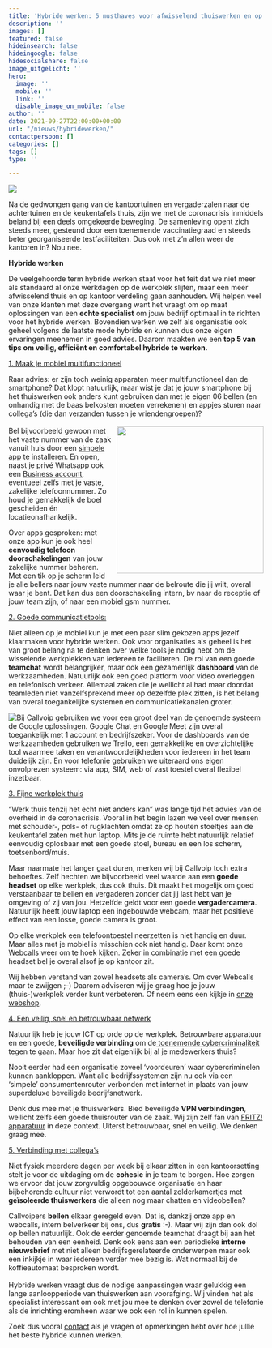 ```yaml
---
title: 'Hybride werken: 5 musthaves voor afwisselend thuiswerken en op kantoor'
description: ''
images: []
featured: false
hideinsearch: false
hideingoogle: false
hidesocialshare: false
image_uitgelicht: ''
hero:
  image: ''
  mobile: ''
  link: ''
  disable_image_on_mobile: false
author: ''
date: 2021-09-27T22:00:00+00:00
url: "/nieuws/hybridewerken/"
contactpersoon: []
categories: []
tags: []
type: ''

---
```

![](https://res.cloudinary.com/callvoip/image/upload/v1632832733/banner-hybridewerken_eycjac.png)

Na de gedwongen gang van de kantoortuinen en vergaderzalen naar de achtertuinen en de keukentafels thuis, zijn we met de coronacrisis inmiddels beland bij een deels omgekeerde beweging. De samenleving opent zich steeds meer, gesteund door een toenemende vaccinatiegraad en steeds beter georganiseerde testfaciliteiten. Dus ook met z’n allen weer de kantoren in? Nou nee.

**Hybride werken**

De veelgehoorde term hybride werken staat voor het feit dat we niet meer als standaard al onze werkdagen op de werkplek slijten, maar een meer afwisselend thuis en op kantoor verdeling gaan aanhouden. Wij helpen veel van onze klanten met deze overgang want het vraagt om op maat oplossingen van een **echte specialist** om jouw bedrijf optimaal in te richten voor het hybride werken. Bovendien werken we zelf als organisatie ook geheel volgens de laatste mode hybride en kunnen dus onze eigen ervaringen meenemen in goed advies. Daarom maakten we een **top 5 van tips om veilig, efficiënt en comfortabel hybride te werken.**

<u>1. Maak je mobiel multifunctioneel</u>

Raar advies: er zijn toch weinig apparaten meer multifunctioneel dan de smartphone? Dat klopt natuurlijk, maar wist je dat je jouw smartphone bij het thuiswerken ook anders kunt gebruiken dan met je eigen 06 bellen (en onhandig met de baas belkosten moeten verrekenen) en appjes sturen naar collega’s (die dan verzanden tussen je vriendengroepen)?
<br><br><img src="https://res.cloudinary.com/callvoip/image/upload/v1632833567/swiss_qaller_qip9z7.png" style="float:right; margin-left:10px;" width="290px">
Bel bijvoorbeeld gewoon met het vaste nummer van de zaak vanuit huis door een [simpele app](https://www.callvoip.nl/telefonie/qaller/) te installeren. En open, naast je privé Whatsapp ook een [Business account](https://www.callvoip.nl/whatsapp-business-blog/), eventueel zelfs met je vaste, zakelijke telefoonnummer. Zo houd je gemakkelijk de boel gescheiden én locatieonafhankelijk.

Over apps gesproken: met onze app kun je ook heel **eenvoudig telefoon doorschakelingen** van jouw zakelijke nummer beheren. Met een tik op je scherm leid je alle bellers naar jouw vaste nummer naar de belroute die jij wilt, overal waar je bent. Dat kan dus een doorschakeling intern, bv naar de receptie of jouw team zijn, of naar een mobiel gsm nummer.

<u>2. Goede communicatietools:</u>

Niet alleen op je mobiel kun je met een paar slim gekozen apps jezelf klaarmaken voor hybride werken. Ook voor organisaties als geheel is het van groot belang na te denken over welke tools je nodig hebt om de wisselende werkplekken van iedereen te faciliteren. De rol van een goede **teamchat** wordt belangrijker, maar ook een gezamenlijk **dashboard** van de werkzaamheden. Natuurlijk ook een goed platform voor video overleggen en telefonisch verkeer. Allemaal zaken die je wellicht al had maar doordat teamleden niet vanzelfsprekend meer op dezelfde plek zitten, is het belang van overal toegankelijke systemen en communicatiekanalen groter.

<img src="https://res.cloudinary.com/callvoip/image/upload/v1632833967/chat_w5v5e0.png" style="float:left">Bij Callvoip gebruiken we voor een groot deel van de genoemde systeem de Google oplossingen. Google Chat en Google Meet zijn overal toegankelijk met 1 account en bedrijfszeker. Voor de dashboards van de werkzaamheden gebruiken we Trello, een gemakkelijke en overzichtelijke tool waarmee taken en verantwoordelijkheden voor iedereen in het team duidelijk zijn. En voor telefonie gebruiken we uiteraard ons eigen onvolprezen systeem: via app, SIM, web of vast toestel overal flexibel inzetbaar.

<u>3. Fijne werkplek thuis</u>

“Werk thuis tenzij het echt niet anders kan” was lange tijd het advies van de overheid in de coronacrisis. Vooral in het begin lazen we veel over mensen met schouder-, pols- of rugklachten omdat ze op houten stoeltjes aan de keukentafel zaten met hun laptop. Mits je de ruimte hebt natuurlijk relatief eenvoudig oplosbaar met een goede stoel, bureau en een los scherm, toetsenbord/muis.

Maar naarmate het langer gaat duren, merken wij bij Callvoip toch extra behoeftes. Zelf hechten we bijvoorbeeld veel waarde aan een **goede headset** op elke werkplek, dus ook thuis. Dit maakt het mogelijk om goed verstaanbaar te bellen en vergaderen zonder dat jij last hebt van je omgeving of zij van jou. Hetzelfde geldt voor een goede **vergadercamera**. Natuurlijk heeft jouw laptop een ingebouwde webcam, maar het positieve effect van een losse, goede camera is groot.

Op elke werkplek een telefoontoestel neerzetten is niet handig en duur. Maar alles met je mobiel is misschien ook niet handig. Daar komt onze [Webcalls ](https://www.callvoip.nl/telefonie/functionaliteiten/webcalls/)weer om te hoek kijken. Zeker in combinatie met een goede headset bel je overal alsof je op kantoor zit.

Wij hebben verstand van zowel headsets als camera’s. Om over Webcalls maar te zwijgen ;-) Daarom adviseren wij je graag hoe je jouw (thuis-)werkplek verder kunt verbeteren. Of neem eens een kijkje in <a href="https://callvoip.shop/" target="_blank">onze webshop</a>.

<u>4. Een veilig, snel en betrouwbaar netwerk</u>

Natuurlijk heb je jouw ICT op orde op de werkplek. Betrouwbare apparatuur en een goede, **beveiligde verbinding** om de[ toenemende cybercriminaliteit](https://www.callvoip.nl/blog-veiligheid/) tegen te gaan. Maar hoe zit dat eigenlijk bij al je medewerkers thuis?

Nooit eerder had een organisatie zoveel ‘voordeuren’ waar cybercriminelen kunnen aankloppen. Want alle bedrijfssystemen zijn nu ook via een ‘simpele’ consumentenrouter verbonden met internet in plaats van jouw superdeluxe beveiligde bedrijfsnetwerk.

Denk dus mee met je thuiswerkers. Bied beveiligde **VPN verbindingen**, wellicht zelfs een goede thuisrouter van de zaak. Wij zijn zelf fan van <a href="https://fritzshop.nl/" target="_blank">FRITZ! apparatuur</a> in deze context. Uiterst betrouwbaar, snel en veilig. We denken graag mee.

<u>5. Verbinding met collega’s</u>

Niet fysiek meerdere dagen per week bij elkaar zitten in een kantoorsetting stelt je voor de uitdaging om de **cohesie** in je team te borgen. Hoe zorgen we ervoor dat jouw zorgvuldig opgebouwde organisatie en haar bijbehorende cultuur niet verwordt tot een aantal zolderkamertjes met **geïsoleerde thuiswerkers** die alleen nog maar chatten en videobellen?

Callvoipers **bellen** elkaar geregeld even. Dat is, dankzij onze app en webcalls, intern belverkeer bij ons, dus **gratis** :-). Maar wij zijn dan ook dol op bellen natuurlijk. Ook de eerder genoemde teamchat draagt bij aan het behouden van een eenheid. Denk ook eens aan een periodieke **interne nieuwsbrief** met niet alleen bedrijfsgerelateerde onderwerpen maar ook een inkijkje in waar iedereen verder mee bezig is. Wat normaal bij de koffieautomaat besproken wordt.
<br><br>
Hybride werken vraagt dus de nodige aanpassingen waar gelukkig een lange aanloopperiode van thuiswerken aan voorafging. Wij vinden het als specialist interessant om ook met jou mee te denken over zowel de telefonie als de inrichting eromheen waar we ook een rol in kunnen spelen.

Zoek dus vooral <a href="/contact/">contact</a> als je vragen of opmerkingen hebt over hoe jullie het beste hybride kunnen werken.